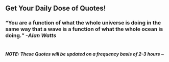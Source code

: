 ## Get Your Daily Dose of Quotes!
### <q>You are a function of what the whole universe is doing in the same way that a wave is a function of what the whole ocean is doing.</q> -<em>Alan Watts</em> <br><br>
##### NOTE: These Quotes will be updated on a frequency basis of 2-3 hours ~
